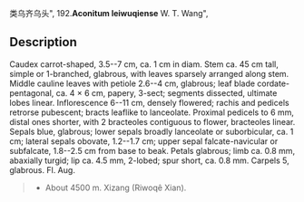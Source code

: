 类乌齐乌头",
192.**Aconitum leiwuqiense** W. T. Wang",

## Description
Caudex carrot-shaped, 3.5--7 cm, ca. 1 cm in diam. Stem ca. 45 cm tall, simple or 1-branched, glabrous, with leaves sparsely arranged along stem. Middle cauline leaves with petiole 2.6--4 cm, glabrous; leaf blade cordate-pentagonal, ca. 4 × 6 cm, papery, 3-sect; segments dissected, ultimate lobes linear. Inflorescence 6--11 cm, densely flowered; rachis and pedicels retrorse pubescent; bracts leaflike to lanceolate. Proximal pedicels to 6 mm, distal ones shorter, with 2 bracteoles contiguous to flower, bracteoles linear. Sepals blue, glabrous; lower sepals broadly lanceolate or suborbicular, ca. 1 cm; lateral sepals obovate, 1.2--1.7 cm; upper sepal falcate-navicular or subfalcate, 1.8--2.5 cm from base to beak. Petals glabrous; limb ca. 0.8 mm, abaxially turgid; lip ca. 4.5 mm, 2-lobed; spur short, ca. 0.8 mm. Carpels 5, glabrous. Fl. Aug.

> * About 4500 m. Xizang (Riwoqê Xian).
